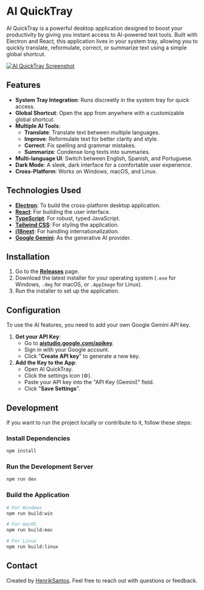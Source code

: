 # AI QuickTray

AI QuickTray is a powerful desktop application designed to boost your productivity by giving you instant access to AI-powered text tools. Built with Electron and React, this application lives in your system tray, allowing you to quickly translate, reformulate, correct, or summarize text using a simple global shortcut.

[![AI QuickTray Screenshot](https://user-images.githubusercontent.com/your-username/your-repo/your-image.png)](https://github.com/HenrikSantos/QuickTray)

## Features

-   **System Tray Integration**: Runs discreetly in the system tray for quick access.
-   **Global Shortcut**: Open the app from anywhere with a customizable global shortcut.
-   **Multiple AI Tools**:
    -   **Translate**: Translate text between multiple languages.
    -   **Improve**: Reformulate text for better clarity and style.
    -   **Correct**: Fix spelling and grammar mistakes.
    -   **Summarize**: Condense long texts into summaries.
-   **Multi-language UI**: Switch between English, Spanish, and Portuguese.
-   **Dark Mode**: A sleek, dark interface for a comfortable user experience.
-   **Cross-Platform**: Works on Windows, macOS, and Linux.

## Technologies Used

-   **[Electron](https://www.electronjs.org/)**: To build the cross-platform desktop application.
-   **[React](https://reactjs.org/)**: For building the user interface.
-   **[TypeScript](https://www.typescriptlang.org/)**: For robust, typed JavaScript.
-   **[Tailwind CSS](https://tailwindcss.com/)**: For styling the application.
-   **[i18next](https://www.i18next.com/)**: For handling internationalization.
-   **[Google Gemini](https://ai.google.dev/)**: As the generative AI provider.

## Installation

1.  Go to the [**Releases**](https://github.com/HenrikSantos/QuickTray/releases) page.
2.  Download the latest installer for your operating system (`.exe` for Windows, `.dmg` for macOS, or `.AppImage` for Linux).
3.  Run the installer to set up the application.

## Configuration

To use the AI features, you need to add your own Google Gemini API key.

1.  **Get your API Key**:
    -   Go to [**aistudio.google.com/apikey**](https://aistudio.google.com/apikey).
    -   Sign in with your Google account.
    -   Click "**Create API key**" to generate a new key.
2.  **Add the Key to the App**:
    -   Open AI QuickTray.
    -   Click the settings icon (⚙️).
    -   Paste your API key into the "API Key (Gemini)" field.
    -   Click "**Save Settings**".

## Development

If you want to run the project locally or contribute to it, follow these steps:

### Install Dependencies

```bash
npm install
```

### Run the Development Server

```bash
npm run dev
```

### Build the Application

```bash
# For Windows
npm run build:win

# For macOS
npm run build:mac

# For Linux
npm run build:linux
```

## Contact

Created by [HenrikSantos](https://github.com/HenrikSantos). Feel free to reach out with questions or feedback.
